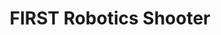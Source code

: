 ---
layout: post
title: FIRST Robotics Shooter
tech: "Mechanical Engineering, Solidworks"
img: "../assets/img/shooter.png"
summary: "CAD of shooter mechanism that successfully competed in 2020 FIRST Robotics Competition. The mechanism rotates on a turret and has flywheels to launch foam balls into a 3ft wide target from 30 feet away. A robust adjustable hood was also designed to change the launch angle."
---